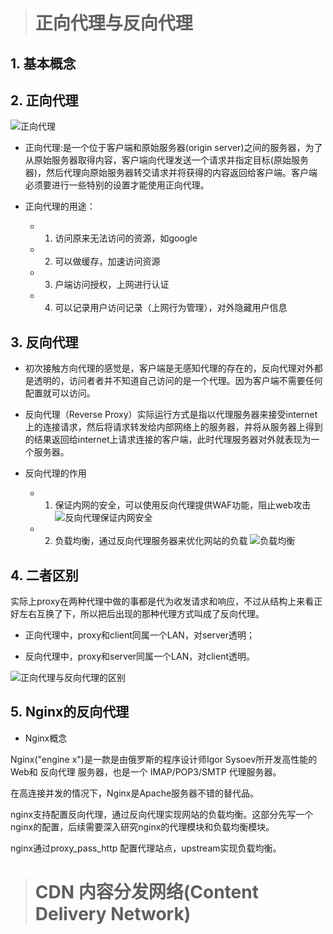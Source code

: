 > # 正向代理与反向代理

## 1. 基本概念


## 2. 正向代理

![正向代理](https://images2015.cnblogs.com/blog/305504/201611/305504-20161112124853014-1532060796.png)

- 正向代理:是一个位于客户端和原始服务器(origin server)之间的服务器，为了从原始服务器取得内容，客户端向代理发送一个请求并指定目标(原始服务器)，然后代理向原始服务器转交请求并将获得的内容返回给客户端。客户端必须要进行一些特别的设置才能使用正向代理。

- 正向代理的用途：
  - 1. 访问原来无法访问的资源，如google
  - 2. 可以做缓存，加速访问资源
  - 3. 户端访问授权，上网进行认证
  - 4. 可以记录用户访问记录（上网行为管理），对外隐藏用户信息

## 3. 反向代理

- 初次接触方向代理的感觉是，客户端是无感知代理的存在的，反向代理对外都是透明的，访问者者并不知道自己访问的是一个代理。因为客户端不需要任何配置就可以访问。

- 反向代理（Reverse Proxy）实际运行方式是指以代理服务器来接受internet上的连接请求，然后将请求转发给内部网络上的服务器，并将从服务器上得到的结果返回给internet上请求连接的客户端，此时代理服务器对外就表现为一个服务器。

- 反向代理的作用
  - 1. 保证内网的安全，可以使用反向代理提供WAF功能，阻止web攻击
    ![反向代理保证内网安全](https://images2015.cnblogs.com/blog/305504/201611/305504-20161112124341280-1435223816.png)
    
  - 2. 负载均衡，通过反向代理服务器来优化网站的负载
    ![负载均衡](https://images2015.cnblogs.com/blog/305504/201611/305504-20161112124423530-566240666.png)
 
## 4. 二者区别

 实际上proxy在两种代理中做的事都是代为收发请求和响应，不过从结构上来看正好左右互换了下，所以把后出现的那种代理方式叫成了反向代理。

- 正向代理中，proxy和client同属一个LAN，对server透明；

- 反向代理中，proxy和server同属一个LAN，对client透明。

![正向代理与反向代理的区别](https://pic2.zhimg.com/80/480c1c45d2565e2f92fd930d25b73a18_720w.jpg?source=1940ef5c)

## 5. Nginx的反向代理

- Nginx概念

Nginx("engine x")是一款是由俄罗斯的程序设计师Igor Sysoev所开发高性能的 Web和 反向代理 服务器，也是一个 IMAP/POP3/SMTP 代理服务器。

在高连接并发的情况下，Nginx是Apache服务器不错的替代品。

nginx支持配置反向代理，通过反向代理实现网站的负载均衡。这部分先写一个nginx的配置，后续需要深入研究nginx的代理模块和负载均衡模块。

nginx通过proxy_pass_http 配置代理站点，upstream实现负载均衡。
> # CDN 内容分发网络(Content Delivery Network)
